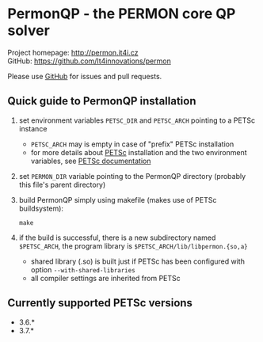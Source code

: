 PermonQP - the PERMON core QP solver
================================

Project homepage: <http://permon.it4i.cz>  
GitHub: <https://github.com/It4innovations/permon>

Please use [GitHub](https://github.com/It4innovations/permon) for issues and pull requests.

Quick guide to PermonQP installation
------------------------------------

1. set environment variables `PETSC_DIR` and `PETSC_ARCH` pointing to a PETSc instance
   - `PETSC_ARCH` may is empty in case of "prefix" PETSc installation
   - for more details about [PETSc](http://www.mcs.anl.gov/petsc/) installation and the two environment variables, see [PETSc documentation](http://www.mcs.anl.gov/petsc/documentation/)
2. set `PERMON_DIR` variable pointing to the PermonQP directory (probably this file's parent directory)
3. build PermonQP simply using makefile (makes use of PETSc buildsystem):

     `make`
4. if the build is successful, there is a new subdirectory named `$PETSC_ARCH`, the program library is `$PETSC_ARCH/lib/libpermon.{so,a}`
   - shared library (.so) is built just if PETSc has been configured with option `--with-shared-libraries`
   - all compiler settings are inherited from PETSc

Currently supported PETSc versions
----------------------------------
* 3.6.\*
* 3.7.\*
